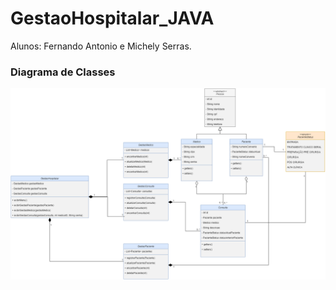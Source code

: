 # GestaoHospitalar_JAVA
Alunos: Fernando Antonio e Michely Serras. <br>
### Diagrama de Classes
![diagrama](https://github.com/nandoant/GestaoHospitalar_JAVA/blob/main/GestaoHospitalar.png?raw=true)
